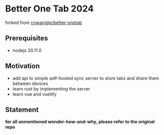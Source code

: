 # Better One Tab 2024

forked from [cnwangjie/better-onetab](https://github.com/cnwangjie/better-onetab) 

## Prerequisites

* nodejs 20.11.0

## Motivation

* add api to simple self-hosted sync server to store tabs and share them between devices
* learn rust by implementing the server
* learn vue and vuetify

## Statement

**for all unmentioned wonder-how-and-why, please refer to the original repo**
